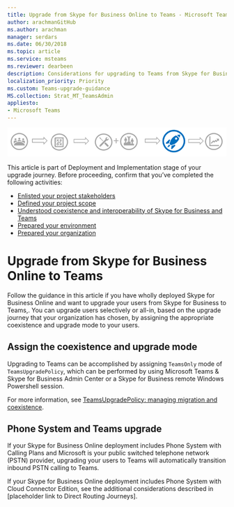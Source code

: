 ```yaml
---
title: Upgrade from Skype for Business Online to Teams - Microsoft Teams
author: arachmanGitHub
ms.author: arachman
manager: serdars
ms.date: 06/30/2018
ms.topic: article
ms.service: msteams
ms.reviewer: dearbeen
description: Considerations for upgrading to Teams from Skype for Business Online 
localization_priority: Priority
ms.custom: Teams-upgrade-guidance
MS.collection: Strat_MT_TeamsAdmin
appliesto:
- Microsoft Teams
---
```


![Stages of the upgrade journey, with emphasis on the Deployment and Implementation stage](media/upgrade-banner-deployment.png "Stages of the upgrade journey, with emphasis on the Deployment and Implementation stage")

This article is part of Deployment and Implementation stage of your upgrade journey. Before proceeding, confirm that you’ve completed the following activities:

-   [Enlisted your project stakeholders](upgrade-enlist-stakeholders.md)
-   [Defined your project scope](upgrade-define-project-scope.md)
-   [Understood coexistence and interoperability of Skype for Business and Teams](upgrade-understand-coexistence-and-interoperability.md)
-   [Prepared your environment](upgrade-prepare-environment.md)
-   [Prepared your organization](upgrade-prepare-organization.md)

# Upgrade from Skype for Business Online to Teams

Follow the guidance in this article if you have wholly deployed Skype for Business Online and want to upgrade your users from Skype for Business to Teams,. You can upgrade users selectively or all-in, based on the upgrade journey that your organization has chosen, by assigning the appropriate coexistence and upgrade mode to your users.

## Assign the coexistence and upgrade mode

Upgrading to Teams can be accomplished by assigning `TeamsOnly` mode of `TeamsUpgradePolicy`, which can be performed by using Microsoft Teams & Skype for Business Admin Center or a Skype for Business remote Windows Powershell session.

For more information, see [TeamsUpgradePolicy: managing migration and coexistence](migration-interop-guidance-for-teams-with-skype.md#teamsupgradepolicy-managing-migration-and-co-existence).

## Phone System and Teams upgrade

If your Skype for Business Online deployment includes Phone System with Calling Plans and Microsoft is your public switched telephone network (PSTN) provider, upgrading your users to Teams will automatically transition inbound PSTN calling to Teams.

If your Skype for Business Online deployment includes Phone System with Cloud Connector Edition, see the additional considerations described in [placeholder link to Direct Routing Journeys].